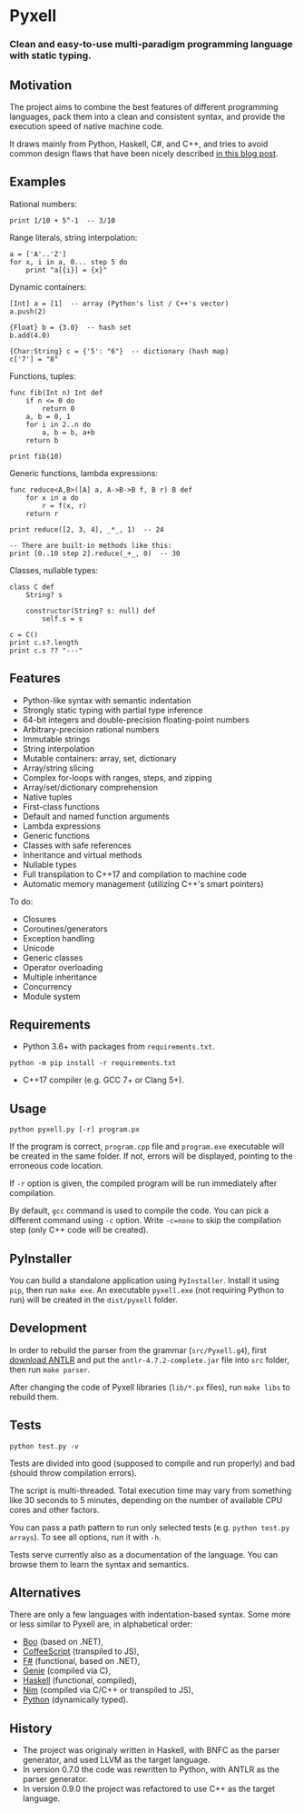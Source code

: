 Pyxell
======

### Clean and easy-to-use multi-paradigm programming language with static typing. ###


Motivation
----------

The project aims to combine the best features of different programming languages,
pack them into a clean and consistent syntax,
and provide the execution speed of native machine code.

It draws mainly from Python, Haskell, C#, and C++,
and tries to avoid common design flaws that have been nicely described
[in this blog post](https://eev.ee/blog/2016/12/01/lets-stop-copying-c/).


Examples
--------

Rational numbers:

```
print 1/10 + 5^-1  -- 3/10
```

Range literals, string interpolation:

```
a = ['A'..'Z']
for x, i in a, 0... step 5 do
    print "a[{i}] = {x}" 
```

Dynamic containers:

```
[Int] a = [1]  -- array (Python's list / C++'s vector)
a.push(2)

{Float} b = {3.0}  -- hash set
b.add(4.0)

{Char:String} c = {'5': "6"}  -- dictionary (hash map) 
c['7'] = "8"
```

Functions, tuples:

```
func fib(Int n) Int def
    if n <= 0 do
        return 0
    a, b = 0, 1
    for i in 2..n do
        a, b = b, a+b
    return b
        
print fib(10)
```

Generic functions, lambda expressions:

```
func reduce<A,B>([A] a, A->B->B f, B r) B def
    for x in a do
        r = f(x, r)
    return r

print reduce([2, 3, 4], _*_, 1)  -- 24

-- There are built-in methods like this:
print [0..10 step 2].reduce(_+_, 0)  -- 30
```

Classes, nullable types:

```
class C def
    String? s

    constructor(String? s: null) def
        self.s = s 

c = C()
print c.s?.length
print c.s ?? "---"
```


Features
--------

* Python-like syntax with semantic indentation
* Strongly static typing with partial type inference
* 64-bit integers and double-precision floating-point numbers
* Arbitrary-precision rational numbers
* Immutable strings
* String interpolation
* Mutable containers: array, set, dictionary
* Array/string slicing
* Complex for-loops with ranges, steps, and zipping
* Array/set/dictionary comprehension
* Native tuples
* First-class functions
* Default and named function arguments
* Lambda expressions
* Generic functions
* Classes with safe references
* Inheritance and virtual methods
* Nullable types
* Full transpilation to C++17 and compilation to machine code
* Automatic memory management (utilizing C++'s smart pointers)

To do:

* Closures
* Coroutines/generators
* Exception handling
* Unicode
* Generic classes
* Operator overloading
* Multiple inheritance
* Concurrency
* Module system


Requirements
------------

* Python 3.6+ with packages from `requirements.txt`.

```
python -m pip install -r requirements.txt
```

* C++17 compiler (e.g. GCC 7+ or Clang 5+).


Usage
-----

```
python pyxell.py [-r] program.px
```

If the program is correct, `program.cpp` file and `program.exe` executable will be created in the same folder.
If not, errors will be displayed, pointing to the erroneous code location.

If `-r` option is given, the compiled program will be run immediately after compilation.

By default, `gcc` command is used to compile the code.
You can pick a different command using `-c` option.
Write `-c=none` to skip the compilation step (only C++ code will be created).


PyInstaller
-----------

You can build a standalone application using `PyInstaller`. Install it using `pip`, then run `make exe`.
An executable `pyxell.exe` (not requiring Python to run) will be created in the `dist/pyxell` folder.


Development
-----------

In order to rebuild the parser from the grammar (`src/Pyxell.g4`),
first [download ANTLR](https://www.antlr.org/download/antlr-4.7.2-complete.jar)
and put the `antlr-4.7.2-complete.jar` file into `src` folder,
then run `make parser`.

After changing the code of Pyxell libraries (`lib/*.px` files),
run `make libs` to rebuild them.


Tests
-----

```
python test.py -v
```

Tests are divided into good (supposed to compile and run properly) and bad (should throw compilation errors).

The script is multi-threaded.
Total execution time may vary from something like 30 seconds to 5 minutes,
depending on the number of available CPU cores and other factors.

You can pass a path pattern to run only selected tests (e.g. `python test.py arrays`).
To see all options, run it with `-h`.

Tests serve currently also as a documentation of the language.
You can browse them to learn the syntax and semantics.


Alternatives
------------

There are only a few languages with indentation-based syntax.
Some more or less similar to Pyxell are, in alphabetical order:
* [Boo](https://boo-language.github.io/) (based on .NET),
* [CoffeeScript](https://coffeescript.org/) (transpiled to JS),
* [F#](https://fsharp.org/) (functional, based on .NET),
* [Genie](https://wiki.gnome.org/Projects/Genie) (compiled via C),
* [Haskell](https://www.haskell.org/) (functional, compiled),
* [Nim](https://nim-lang.org/) (compiled via C/C++ or transpiled to JS),
* [Python](https://www.python.org/) (dynamically typed).


History
-------

* The project was originaly written in Haskell, with BNFC as the parser generator, and used LLVM as the target language.
* In version 0.7.0 the code was rewritten to Python, with ANTLR as the parser generator.
* In version 0.9.0 the project was refactored to use C++ as the target language.
